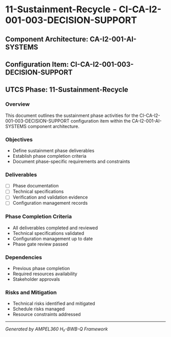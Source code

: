 # 11-Sustainment-Recycle - CI-CA-I2-001-003-DECISION-SUPPORT

## Component Architecture: CA-I2-001-AI-SYSTEMS
## Configuration Item: CI-CA-I2-001-003-DECISION-SUPPORT
## UTCS Phase: 11-Sustainment-Recycle

### Overview
This document outlines the sustainment phase activities for the CI-CA-I2-001-003-DECISION-SUPPORT configuration item within the CA-I2-001-AI-SYSTEMS component architecture.

### Objectives
- Define sustainment phase deliverables
- Establish phase completion criteria
- Document phase-specific requirements and constraints

### Deliverables
- [ ] Phase documentation
- [ ] Technical specifications
- [ ] Verification and validation evidence
- [ ] Configuration management records

### Phase Completion Criteria
- All deliverables completed and reviewed
- Technical specifications validated
- Configuration management up to date
- Phase gate review passed

### Dependencies
- Previous phase completion
- Required resources availability
- Stakeholder approvals

### Risks and Mitigation
- Technical risks identified and mitigated
- Schedule risks managed
- Resource constraints addressed

---
*Generated by AMPEL360 H₂-BWB-Q Framework*
